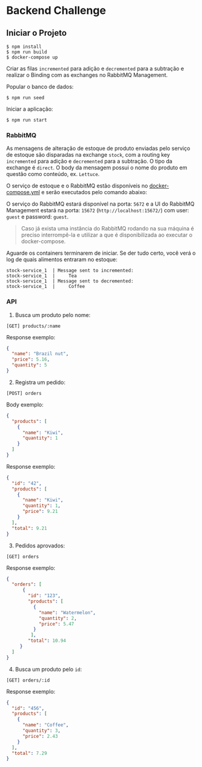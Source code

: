 # Backend Challenge

## Iniciar o Projeto

```shell
$ npm install
$ npm run build
$ docker-compose up
```

Criar as filas `incremented` para adição e `decremented` para a subtração e realizar o Binding com as exchanges no RabbitMQ Management.

Popular o banco de dados:

```shell
$ npm run seed
```

Iniciar a aplicação:

```shell
$ npm run start
```

### RabbitMQ

As mensagens de alteração de estoque de produto enviadas pelo serviço de estoque são disparadas na exchange `stock`, com a routing key `incremented` para adição e `decremented` para a subtração. O tipo da exchange é `direct`. O body da mensagem possui o nome do produto em questão como conteúdo, ex. `Lettuce`.

O serviço de estoque e o RabbitMQ estão disponíveis no [docker-compose.yml](docker-compose.yml) e serão executados pelo comando abaixo:


O serviço do RabbitMQ estará disponível na porta: `5672` e a UI do RabbitMQ Management estará na porta: `15672` (`http://localhost:15672/`) com user: `guest` e password: `guest`.

  > Caso já exista uma instância do RabbitMQ rodando na sua máquina é preciso interrompê-la e utilizar a que é disponibilizada ao executar o docker-compose.

Aguarde os containers terminarem de iniciar. Se der tudo certo, você verá o log de quais alimentos entraram no estoque:

```shell
stock-service_1  | Message sent to incremented:
stock-service_1  |     Tea
stock-service_1  | Message sent to decremented:
stock-service_1  |     Coffee
```

### API


1. Busca um produto pelo nome:

```
[GET] products/:name
```

Response exemplo:

```json
{
  "name": "Brazil nut",
  "price": 5.16,
  "quantity": 5
}
```

2. Registra um pedido:

```
[POST] orders
```

Body exemplo:

```json
{
  "products": [
    {
      "name": "Kiwi",
      "quantity": 1
    }
  ]
}
```

Response exemplo:

```json
{
  "id": "42",
  "products": [
    {
      "name": "Kiwi",
      "quantity": 1,
      "price": 9.21
    }
  ],
  "total": 9.21
}
```


3. Pedidos aprovados:

```
[GET] orders
```

Response exemplo:

```json
{
  "orders": [
      {
        "id": "123",
        "products": [
          {
            "name": "Watermelon",
            "quantity": 2,
            "price": 5.47
          }
         ],
        "total": 10.94
     }
  ]
}
```

4. Busca um produto pelo `id`:

```
[GET] orders/:id
```

Response exemplo:

```json
{
  "id": "456",
  "products": [
    {
      "name": "Coffee",
      "quantity": 3,
      "price": 2.43
    }
  ],
  "total": 7.29
}
```
